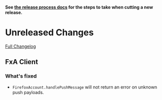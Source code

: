 **See [the release process docs](docs/howtos/cut-a-new-release.md) for the steps to take when cutting a new release.**

# Unreleased Changes

[Full Changelog](https://github.com/mozilla/application-services/compare/v0.37.0...master)

## FxA Client

### What's fixed

- `FirefoxAccount.handlePushMessage` will not return an error on unknown push payloads.

